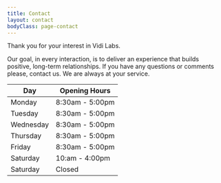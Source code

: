```yaml
---
title: Contact
layout: contact
bodyClass: page-contact
---
```


Thank you for your interest in Vidi Labs.

Our goal, in every interaction, is to deliver an experience that builds positive, long-term relationships. If you have any questions or comments please, contact us. We are always at your service.

| Day       | Opening Hours   |
| --------- | --------------- |
| Monday    | 8:30am - 5:00pm |
| Tuesday   | 8:30am - 5:00pm |
| Wednesday | 8:30am - 5:00pm |
| Thursday  | 8:30am - 5:00pm |
| Friday    | 8:30am - 5:00pm |
| Saturday  | 10:am - 4:00pm  |
| Saturday  | Closed          |
